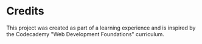 # Credits

This project was created as part of a learning experience and is inspired by the Codecademy "Web Development Foundations" curriculum.
